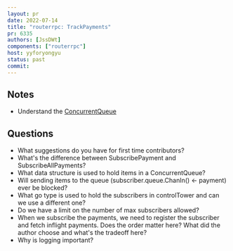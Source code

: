 ```yaml
---
layout: pr
date: 2022-07-14
title: "routerrpc: TrackPayments"
pr: 6335
authors: [JssDWt]
components: ["routerrpc"]
host: yyforyongyu
status: past
commit:
---
```


## Notes

* Understand the [ConcurrentQueue](https://github.com/lightningnetwork/lnd/blob/master/queue/queue.go)

## Questions

* What suggestions do you have for first time contributors?
* What's the difference between SubscribePayment and SubscribeAllPayments?
* What data structure is used to hold items in a ConcurrentQueue?
* Will sending items to the queue (subscriber.queue.ChanIn() <- payment) ever be blocked?
* What go type is used to hold the subscribers in controlTower and can we use a different one?
* Do we have a limit on the number of max subscribers allowed?
* When we subscribe the payments, we need to register the subscriber and fetch inflight payments. Does the order matter here? What did the author choose and what's the tradeoff here?
* Why is logging important?